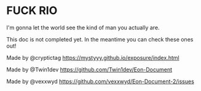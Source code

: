 # FUCK RIO
I'm gonna let the world see the kind of man you actually are.


This doc is not completed yet. In the meantime you can check these ones out!

Made by @cryptictag
https://mystyyy.github.io/exposure/index.html

Made by @Twin1dev
https://github.com/Twin1dev/Eon-Document

Made by @vexxwyd
https://github.com/vexxwyd/Eon-Document-2/issues
